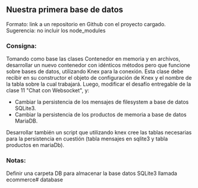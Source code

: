 ## Nuestra primera base de datos

Formato: link a un repositorio en Github con el proyecto cargado.
Sugerencia: no incluir los node_modules

### Consigna:

Tomando como base las clases Contenedor en memoria y en archivos, desarrollar un nuevo contenedor con idénticos métodos pero que funcione sobre bases de datos, utilizando Knex para la conexión.
Esta clase debe recibir en su constructor el objeto de configuración de Knex y el nombre de la tabla sobre la cual trabajará.
Luego, modificar el desafío entregable de la clase 11 "Chat con Websocket", y:
- Cambiar la persistencia de los mensajes de filesystem a base de datos SQLite3.
- Cambiar la persistencia de los productos de memoria a base de datos MariaDB.

Desarrollar también un script que utilizando knex cree las tablas necesarias para la persistencia en cuestión (tabla mensajes en sqlite3 y tabla productos en mariaDb).

### Notas:

Definir una carpeta DB para almacenar la base datos SQLite3 llamada ecommerce# database
